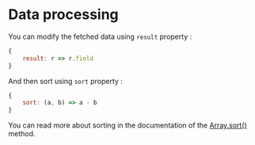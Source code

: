 # Data processing

You can modify the fetched data using `result` property :

```js
{
    result: r => r.field
}
```

And then sort using `sort` property :

```js
{
    sort: (a, b) => a - b
}
```

You can read more about sorting in the documentation of the
[Array.sort()](https://developer.mozilla.org/en/docs/Web/JavaScript/Reference/Global_Objects/Array/sort)
method.